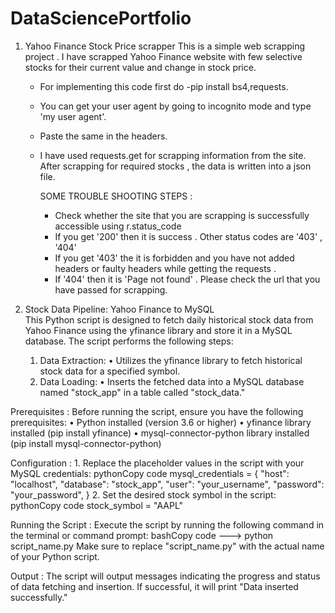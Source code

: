 # DataSciencePortfolio
1. Yahoo Finance Stock Price scrapper
   This is a simple web scrapping project . I have scrapped Yahoo Finance website with few selective stocks for their current value and change in stock price.
   - For implementing this code first do -pip install bs4,requests.
   - You can get your user agent by going to incognito mode and type 'my user agent'.
   - Paste the same in the headers.
   - I have used requests.get for scrapping information from the site.
     After scrapping for required stocks , the data is written into a json file.

     SOME TROUBLE SHOOTING STEPS :
     - Check whether the site that you are scrapping is successfully accessible using r.status_code
     - If you get '200' then it is success . Other status codes are '403' , '404'
     - If you get '403' the it is forbidden and you have not added headers or faulty headers while getting the requests .
     - If '404' then it is 'Page not found' . Please check the url that you have passed for scrapping.

2. Stock Data Pipeline: Yahoo Finance to MySQL                                                                                                                             
This Python script is designed to fetch daily historical stock data from Yahoo Finance using the yfinance library and store it in a MySQL database. The script performs the following steps:
     1.	Data Extraction: 
          •	Utilizes the yfinance library to fetch historical stock data for a specified symbol.
     2.	Data Loading:
          •	Inserts the fetched data into a MySQL database named "stock_app" in a table called "stock_data."
       	
Prerequisites :
Before running the script, ensure you have the following prerequisites:
•	Python installed (version 3.6 or higher)
•	yfinance library installed (pip install yfinance)
•	mysql-connector-python library installed (pip install mysql-connector-python)

Configuration :
    1.	Replace the placeholder values in the script with your MySQL credentials:
         pythonCopy code
         mysql_credentials = { "host": "localhost", "database": "stock_app", "user": "your_username", "password": "your_password", } 
    2.	Set the desired stock symbol in the script:
         pythonCopy code
         stock_symbol = "AAPL" 
         
Running the Script :
Execute the script by running the following command in the terminal or command prompt:
bashCopy code --->      python script_name.py 
Make sure to replace "script_name.py" with the actual name of your Python script.

Output :
The script will output messages indicating the progress and status of data fetching and insertion. If successful, it will print
 "Data inserted successfully."


    
